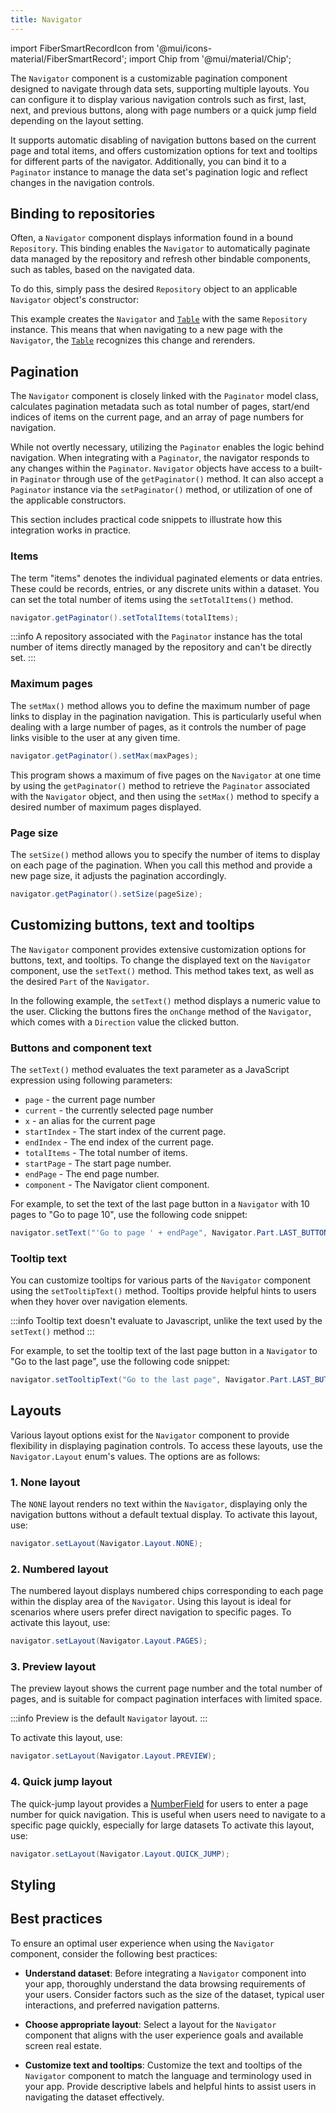 ```yaml
---
title: Navigator
---
```


<!-- vale off -->

import FiberSmartRecordIcon from '@mui/icons-material/FiberSmartRecord';
import Chip from '@mui/material/Chip';

<!-- vale on -->

<DocChip chip='shadow' />

<DocChip chip='name' label="dwc-navigator" />


<JavadocLink type="foundation" location="com/webforj/component/navigator/Navigator" top='true'/>


The `Navigator` component is a customizable pagination component designed to navigate through data sets, supporting multiple layouts. You can configure it to display various navigation controls such as first, last, next, and previous buttons, along with page numbers or a quick jump field depending on the layout setting. 

It supports automatic disabling of navigation buttons based on the current page and total items, and offers customization options for text and tooltips for different parts of the navigator. Additionally, you can bind it to a `Paginator` instance to manage the data set's pagination logic and reflect changes in the navigation controls. 

## Binding to repositories

Often, a `Navigator` component displays information found in a bound `Repository`. This binding enables the `Navigator` to automatically paginate data managed by the repository and refresh other bindable components, such as tables, based on the navigated data.

To do this, simply pass the desired `Repository` object to an applicable `Navigator` object's constructor:

<ComponentDemo 
path='https://demo.webforj.com/webapp/controlsamples/navigatortable?' 
javaE='https://raw.githubusercontent.com/webforj/webforj-docs-samples/refs/heads/main/src/main/java/com/webforj/samples/views/navigator/NavigatorTableView.java'
height='475px'
/>

This example creates the `Navigator` and [`Table`](./table/) with the same `Repository` instance. This means that when navigating to a new page with the `Navigator`, the [`Table`](./table/) recognizes this change and rerenders.

## Pagination 

The `Navigator` component is closely linked with the `Paginator` model class, calculates pagination metadata such as total number of pages, start/end indices of items on the current page, and an array of page numbers for navigation. 

While not overtly necessary, utilizing the `Paginator` enables the logic behind navigation. When integrating with a `Paginator`, the navigator responds to any changes within the `Paginator`. `Navigator` objects have access to a built-in `Paginator` through use of the `getPaginator()` method. It can also accept a `Paginator` instance via the `setPaginator()` method, or utilization of one of the applicable constructors.

This section includes practical code snippets to illustrate how this integration works in practice.

### Items

The term "items" denotes the individual paginated elements or data entries. These could be records, entries, or any discrete units within a dataset. You can set the total number of items using the `setTotalItems()` method. 

```java
navigator.getPaginator().setTotalItems(totalItems);
```

:::info
A repository associated with the `Paginator` instance has the total number of items directly managed by the repository and can't be directly set.
:::

### Maximum pages

The `setMax()` method allows you to define the maximum number of page links to display in the pagination navigation. This is particularly useful when dealing with a large number of pages, as it controls the number of page links visible to the user at any given time.

```java
navigator.getPaginator().setMax(maxPages);
```

<ComponentDemo 
path='https://demo.webforj.com/webapp/controlsamples/navigatorpages?' 
javaE='https://raw.githubusercontent.com/webforj/webforj-docs-samples/refs/heads/main/src/main/java/com/webforj/samples/views/navigator/NavigatorPagesView.java'
height='125px'
/>

This program shows a maximum of five pages on the `Navigator` at one time by using the `getPaginator()` method to retrieve the `Paginator` associated with the `Navigator` object, and then using the `setMax()` method to specify a desired number of maximum pages displayed.

### Page size

The `setSize()` method allows you to specify the number of items to display on each page of the pagination. When you call this method and provide a new page size, it adjusts the pagination accordingly. 

```java
navigator.getPaginator().setSize(pageSize);
```

## Customizing buttons, text and tooltips

The `Navigator` component provides extensive customization options for buttons, text, and tooltips. To change the displayed text on the `Navigator` component, use the `setText()` method. This method takes text, as well as the desired `Part` of the `Navigator`. 

In the following example, the `setText()` method displays a numeric value to the user. Clicking the buttons fires the `onChange` method of the `Navigator`, which comes with a `Direction` value the clicked button. 

<ComponentDemo 
path='https://demo.webforj.com/webapp/controlsamples/navigatorbasic?' 
javaE='https://raw.githubusercontent.com/webforj/webforj-docs-samples/refs/heads/main/src/main/java/com/webforj/samples/views/navigator/NavigatorBasicView.java'
height='100px'
/>

### Buttons and component text

The `setText()` method evaluates the text parameter as a JavaScript expression using following parameters:

- `page` - the current page number
- `current` - the currently selected page number
- `x` - an alias for the current page
- `startIndex` - The start index of the current page.
- `endIndex` - The end index of the current page.
- `totalItems` - The total number of items.
- `startPage` - The start page number.
- `endPage` - The end page number.
- `component` - The Navigator client component.

<!-- vale off -->
For example, to set the text of the last page button in a `Navigator` with 10 pages to "Go to page 10", use the following code snippet: 
<!-- vale on -->

```java
navigator.setText("'Go to page ' + endPage", Navigator.Part.LAST_BUTTON);
```

### Tooltip text

You can customize tooltips for various parts of the `Navigator` component using the `setTooltipText()` method. Tooltips provide helpful hints to users when they hover over navigation elements.

:::info
Tooltip text doesn't evaluate to Javascript, unlike the text used by the `setText()` method
:::

<!-- vale off -->
For example, to set the tooltip text of the last page button in a `Navigator` to "Go to the last page", use the following code snippet:
<!-- vale on -->

```java
navigator.setTooltipText("Go to the last page", Navigator.Part.LAST_BUTTON);
```

## Layouts

Various layout options exist for the `Navigator` component  to provide flexibility in displaying pagination controls. To access these layouts, use the `Navigator.Layout` enum's values. The options are as follows:

<ComponentDemo 
path='https://demo.webforj.com/webapp/controlsamples/navigatorlayout?' 
javaE='https://raw.githubusercontent.com/webforj/webforj-docs-samples/refs/heads/main/src/main/java/com/webforj/samples/views/navigator/NavigatorLayoutView.java'
height='200px'
/>

### 1. None layout

The `NONE` layout renders no text within the `Navigator`, displaying only the navigation buttons without a default textual display. To activate this layout, use:

```java
navigator.setLayout(Navigator.Layout.NONE);
```

### 2. Numbered layout

The numbered layout displays numbered chips corresponding to each page within the display area of the `Navigator`. Using this layout is ideal for scenarios where users prefer direct navigation to specific pages. To activate this layout, use:

```java
navigator.setLayout(Navigator.Layout.PAGES);
```

### 3. Preview layout

The preview layout shows the current page number and the total number of pages, and is suitable for compact pagination interfaces with limited space.

:::info
Preview is the default `Navigator` layout.
:::

To activate this layout, use:

```java
navigator.setLayout(Navigator.Layout.PREVIEW);
```

### 4. Quick jump layout

The quick-jump layout provides a [NumberField](./fields/number-field.md) for users to enter a page number for quick navigation. This is useful when users need to navigate to a specific page quickly, especially for large datasets To activate this layout, use:

```java
navigator.setLayout(Navigator.Layout.QUICK_JUMP);
```

## Styling

<TableBuilder name="Navigator" />

## Best practices 

To ensure an optimal user experience when using the `Navigator` component, consider the following best practices: 

- **Understand dataset**: Before integrating a `Navigator` component into your app, thoroughly understand the data browsing requirements of your users. Consider factors such as the size of the dataset, typical user interactions, and preferred navigation patterns.

- **Choose appropriate layout**: Select a layout for the `Navigator` component that aligns with the user experience goals and available screen real estate.

- **Customize text and tooltips**: Customize the text and tooltips of the `Navigator` component to match the language and terminology used in your app. Provide descriptive labels and helpful hints to assist users in navigating the dataset effectively.